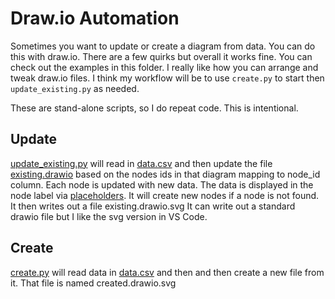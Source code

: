 # Draw.io Automation

Sometimes you want to update or create a diagram from data. You can do this with draw.io. There are a few quirks but overall it works fine.  You can check out the examples in this folder. I really like how you can arrange and tweak draw.io files.  I think my workflow will be to use `create.py` to start then `update_existing.py` as needed.

These are stand-alone scripts, so I do repeat code.  This is intentional.

## Update

[update_existing.py](./update_existing.py) will read in [data.csv](./data.csv) and then update the file [existing.drawio](./existing.drawio) based on the nodes ids in that diagram mapping to node_id column.  Each node is updated with new data.  The data is displayed in the node label via [placeholders](https://www.drawio.com/blog/placeholder-scope).  It will create new nodes if a node is not found.  It then writes out a file existing.drawio.svg  It can write out a standard drawio file but I like the svg version in VS Code.

## Create

[create.py](./create.py) will read data in [data.csv](./data.csv) and then and then create a new file from it.  That file is named created.drawio.svg
